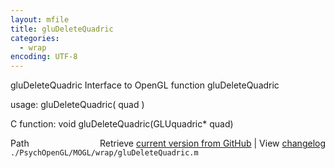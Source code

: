 ```yaml
---
layout: mfile
title: gluDeleteQuadric
categories:
  - wrap
encoding: UTF-8
---
```


gluDeleteQuadric  Interface to OpenGL function gluDeleteQuadric

usage:  gluDeleteQuadric\( quad \)

C function:  void gluDeleteQuadric\(GLUquadric\* quad\)


<div class="code_header" style="text-align:right;">
  <span style="float:left;">Path&nbsp;&nbsp;</span> <span class="counter">Retrieve <a href=
  "https://raw.github.com/Psychtoolbox-3/Psychtoolbox-3/beta/./PsychOpenGL/MOGL/wrap/gluDeleteQuadric.m">current version from GitHub</a> | View <a href=
  "https://github.com/Psychtoolbox-3/Psychtoolbox-3/commits/beta/./PsychOpenGL/MOGL/wrap/gluDeleteQuadric.m">changelog</a></span>
</div>
<div class="code">
  <code>./PsychOpenGL/MOGL/wrap/gluDeleteQuadric.m</code>
</div>
